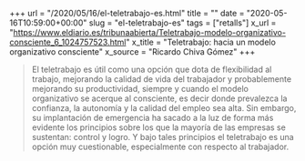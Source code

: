 +++
url = "/2020/05/16/el-teletrabajo-es.html"
title = ""
date = "2020-05-16T10:59:00+00:00"
slug = "el-teletrabajo-es"
tags = ["retalls"]
x_url = "https://www.eldiario.es/tribunaabierta/Teletrabajo-modelo-organizativo-consciente_6_1024757523.html"
x_title = "Teletrabajo: hacia un modelo organizativo consciente"
x_source = "Ricardo Chiva Gómez"
+++

> El teletrabajo es útil como una opción que dota de flexibilidad al trabajo, mejorando la calidad de vida del trabajador y probablemente mejorando su productividad, siempre y cuando el modelo organizativo se acerque al consciente, es decir donde prevalezca la confianza, la autonomía y la calidad del empleo sea alta. Sin embargo, su implantación de emergencia ha sacado a la luz de forma más evidente los principios sobre los que la mayoría de las empresas se sustentan: control y logro. Y bajo tales principios el teletrabajo es una opción muy cuestionable, especialmente con respecto al trabajador.
